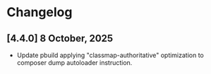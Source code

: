 # Changelog

## [4.4.0] 8 October, 2025

- Update pbuild applying "classmap-authoritative" optimization to composer dump autoloader instruction.
